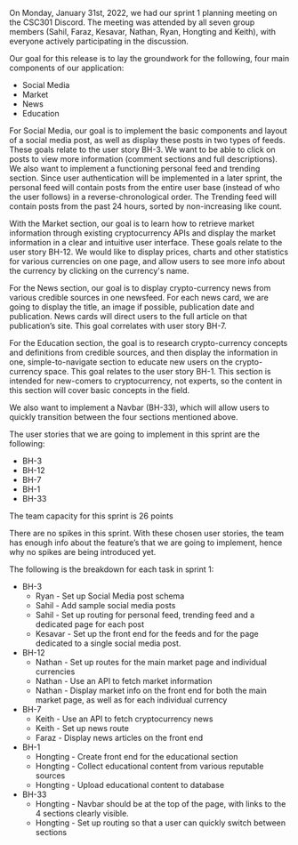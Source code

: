 On Monday, January 31st, 2022, we had our sprint 1 planning meeting on the CSC301 Discord. The meeting was attended by all seven group members (Sahil, Faraz, Kesavar, Nathan, Ryan, Hongting and Keith), with everyone actively participating in the discussion. 

Our goal for this release is to lay the groundwork for the following, four main components of our application:

* Social Media
* Market
* News
* Education

For Social Media, our goal is to implement the basic components and layout of a social media post, as well as display these posts in two types of feeds. These goals relate to the user story BH-3. We want to be able to click on posts to view more information (comment sections and full descriptions). We also want to implement a functioning personal feed and trending section. Since user authentication will be implemented in a later sprint, the personal feed will contain posts from the entire user base (instead of who the user follows) in a reverse-chronological order. The Trending feed will contain posts from the past 24 hours, sorted by non-increasing like count.

With the Market section, our goal is to learn how to retrieve market information through existing cryptocurrency APIs and display the market information in a clear and intuitive user interface. These goals relate to the user story BH-12. We would like to display prices, charts and other statistics for various currencies on one page, and allow users to see more info about the currency by clicking on the currency's name.

For the News section, our goal is to display crypto-currency news from various credible sources in one newsfeed. For each news card, we are going to display the title, an image if possible, publication date and publication. News cards will direct users to the full article on that publication’s site. This goal correlates with user story BH-7.

For the Education section, the goal is to research crypto-currency concepts and definitions from credible sources, and then display the information in one, simple-to-navigate section to educate new users on the crypto-currency space. This goal relates to the user story BH-1. This section is intended for new-comers to cryptocurrency, not experts, so the content in this section will cover basic concepts in the field.

We also want to implement a Navbar (BH-33), which will allow users to quickly transition between the four sections mentioned above.

The user stories that we are going to implement in this sprint are the following:
* BH-3
* BH-12
* BH-7
* BH-1
* BH-33

The team capacity for this sprint is 26 points

There are no spikes in this sprint. With these chosen user stories, the team has enough info about the feature’s that we are going to implement, hence why no spikes are being introduced yet.

The following is the breakdown for each task in sprint 1:
- BH-3
  - Ryan - Set up Social Media post schema
  - Sahil - Add sample social media posts
  - Sahil - Set up routing for personal feed, trending feed and a dedicated page for each post
  - Kesavar - Set up the front end for the feeds and for the page dedicated to a single social media post.
- BH-12
  - Nathan - Set up routes for the main market page and individual currencies	
  - Nathan - Use an API to fetch market information
  - Nathan - Display market info on the front end for both the main market page, as well as for each individual currency
- BH-7
  - Keith - Use an API to fetch cryptocurrency news
  - Keith - Set up news route
  - Faraz - Display news articles on the front end
- BH-1
  - Hongting - Create front end for the educational section
  - Hongting - Collect educational content from various reputable sources
  - Hongting - Upload educational content to database
- BH-33
  - Hongting - Navbar should be at the top of the page, with links to the 4 sections clearly visible.
  - Hongting - Set up routing so that a user can quickly switch between sections
